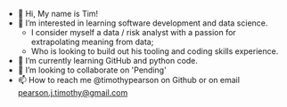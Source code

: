 - 👋 Hi, My name is Tim!
- 👀 I’m interested in learning software development and data science. 
  - I consider myself a data / risk analyst with a passion for extrapolating meaning from data; 
  - Who is looking to build out his tooling and coding skills experience.  
- 🌱 I’m currently learning GitHub and python code.
- 💞️ I’m looking to collaborate on 'Pending'
- 📫 How to reach me @timothypearson on Github or on email pearson.j.timothy@gmail.com

<!---
timothypearson/timothypearson is a ✨ special ✨ repository because its `README.md` (this file) appears on your GitHub profile.
You can click the Preview link to take a look at your changes.
--->
